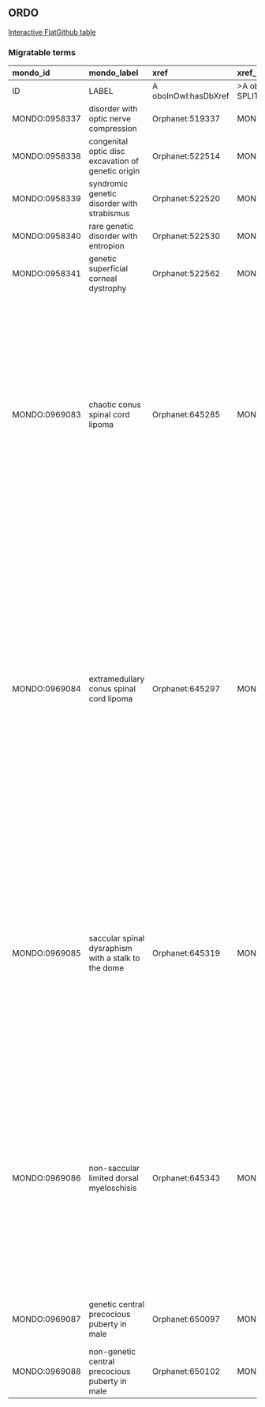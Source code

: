 ## ORDO
[Interactive FlatGithub table](https://flatgithub.com/monarch-initiative/mondo-ingest?filename=src/ontology/slurp/ordo.tsv)

### Migratable terms
| mondo_id      | mondo_label                                         | xref                 | xref_source                | original_label                                      | definition                                                                                                                                                                                                                                                                                                                                                       | parents                                   |
|:--------------|:----------------------------------------------------|:---------------------|:---------------------------|:----------------------------------------------------|:-----------------------------------------------------------------------------------------------------------------------------------------------------------------------------------------------------------------------------------------------------------------------------------------------------------------------------------------------------------------|:------------------------------------------|
| ID            | LABEL                                               | A oboInOwl:hasDbXref | >A oboInOwl:source SPLIT=| |                                                     | A IAO:0000115                                                                                                                                                                                                                                                                                                                                                    | SC %                                      |
| MONDO:0958337 | disorder with optic nerve compression               | Orphanet:519337      | MONDO:equivalentTo         | Disorder with optic nerve compression               |                                                                                                                                                                                                                                                                                                                                                                  | MONDO:8000033                             |
| MONDO:0958338 | congenital optic disc excavation of genetic origin  | Orphanet:522514      | MONDO:equivalentTo         | Congenital optic disc excavation of genetic origin  |                                                                                                                                                                                                                                                                                                                                                                  | MONDO:8000033|MONDO:0026186               |
| MONDO:0958339 | syndromic genetic disorder with strabismus          | Orphanet:522520      | MONDO:equivalentTo         | Syndromic genetic disorder with strabismus          |                                                                                                                                                                                                                                                                                                                                                                  | MONDO:8000033                             |
| MONDO:0958340 | rare genetic disorder with entropion                | Orphanet:522530      | MONDO:equivalentTo         | Rare genetic disorder with entropion                |                                                                                                                                                                                                                                                                                                                                                                  | MONDO:8000033                             |
| MONDO:0958341 | genetic superficial corneal dystrophy               | Orphanet:522562      | MONDO:equivalentTo         | Genetic superficial corneal dystrophy               |                                                                                                                                                                                                                                                                                                                                                                  | MONDO:8000033                             |
| MONDO:0969083 | chaotic conus spinal cord lipoma                    | Orphanet:645285      | MONDO:equivalentTo         | Chaotic conus spinal cord lipoma                    | A rare dysraphic spinal cord lipoma characterized by the lipomatous mass extending ventrally to the dorsal root entry zone, indicating a more severe malformation of the spinal cord. The diagnosis can be suggested on imaging but usually confirmed during surgery.                                                                                            | MONDO:0958350|MONDO:8000034|MONDO:8000030 |
| MONDO:0969084 | extramedullary conus spinal cord lipoma             | Orphanet:645297      | MONDO:equivalentTo         | Extramedullary conus spinal cord lipoma             | A rare closed lipomatous, dysraphic malformation of the lower spinal cord characterized by extramedullary lipomatous mass attached to the conus region. The conus is dysplastic and poorly delineated. Various morphological subtypes are recognized. Possible symptoms include bowel and bladder dysfunction and neuro-orthopedic deformity of the lower limbs. | MONDO:0958350|MONDO:8000034|MONDO:8000030 |
| MONDO:0969085 | saccular spinal dysraphism with a stalk to the dome | Orphanet:645319      | MONDO:equivalentTo         | Saccular spinal dysraphism with a stalk to the dome | A rare spinal dysraphism characterized by a meningocele, containing a stalk, that is attached to the inner surface of the meningocele. The stalk can be posteriorly fibroneural (saccular limited dorsal myeloschisis) or the spinal cord itself (myelic limited dorsal malformation).                                                                           | MONDO:0958345|MONDO:8000033|MONDO:0017069 |
| MONDO:0969086 | non-saccular limited dorsal myeloschisis            | Orphanet:645343      | MONDO:equivalentTo         | Non-saccular limited dorsal myeloschisis            | A rare form of limited dorsal myeloschisis (LDM), characterized by a non saccular cutaneous stigmata (midline skin abnormality classically dimple, pit or sometimes angioma), the stalk is attached to this cutaneous stigmata. Fibroneural stalk varies in thickness and complexity.                                                                            | MONDO:0958345|MONDO:8000030|MONDO:8000034 |
| MONDO:0969087 | genetic central precocious puberty in male          | Orphanet:650097      | MONDO:equivalentTo         | Genetic central precocious puberty in male          |                                                                                                                                                                                                                                                                                                                                                                  | MONDO:8000031|MONDO:0958356               |
| MONDO:0969088 | non-genetic central precocious puberty in male      | Orphanet:650102      | MONDO:equivalentTo         | Non-genetic central precocious puberty in male      |                                                                                                                                                                                                                                                                                                                                                                  | MONDO:0958356|MONDO:8000031               |